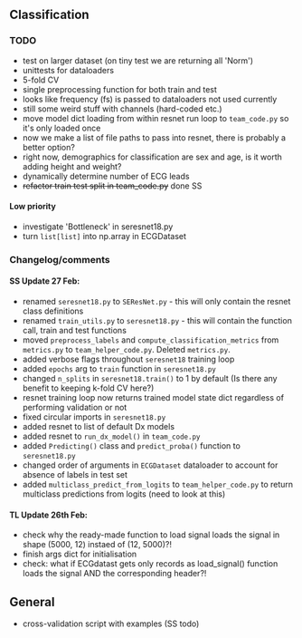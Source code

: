 ## Classification

### TODO
- test on larger dataset (on tiny test we are returning all 'Norm')
- unittests for dataloaders 
- 5-fold CV
- single preprocessing function for both train and test
- looks like frequency (fs) is passed to dataloaders not used currently
- still some weird stuff with channels (hard-coded etc.)
- move model dict loading from within resnet run loop to `team_code.py` so it's only loaded once
- now we make a list of file paths to pass into resnet, there is probably a better option?
- right now, demographics for classification are sex and age, is it worth adding height and weight?
- dynamically determine number of ECG leads
- ~~refactor train test split in team_code.py~~ done SS

#### Low priority
- investigate 'Bottleneck' in seresnet18.py
- turn `list[list]` into np.array in ECGDataset

### Changelog/comments
#### SS Update 27 Feb:
- renamed `seresnet18.py` to `SEResNet.py` - this will only contain the resnet class definitions
- renamed `train_utils.py` to `seresnet18.py` - this will contain the function call, train and test functions
- moved `preprocess_labels` and `compute_classification_metrics` from `metrics.py` to `team_helper_code.py`. Deleted `metrics.py`.
- added verbose flags throughout `seresnet18` training loop
- added `epochs` arg to `train` function in `seresnet18.py`
- changed `n_splits` in `seresnet18.train()` to 1 by default (Is there any benefit to keeping k-fold CV here?)
- resnet training loop now returns trained model state dict regardless of performing validation or not
- fixed circular imports in `seresnet18.py` 
- added resnet to list of default Dx models
- added resnet to `run_dx_model()` in `team_code.py`
- added `Predicting()` class and `predict_proba()` function to `seresnet18.py`
- changed order of arguments in `ECGDataset` dataloader to account for absence of labels in test set
- added `multiclass_predict_from_logits` to `team_helper_code.py` to return multiclass predictions from logits (need to look at this)


#### TL Update 26th Feb:
- check why the ready-made function to load signal loads the signal in shape (5000, 12) instaed of (12, 5000)?! 
- finish args dict for initialisation
- check: what if ECGdatast gets only records as load_signal() function loads the signal AND the corresponding header?!

## General
- cross-validation script with examples (SS todo)